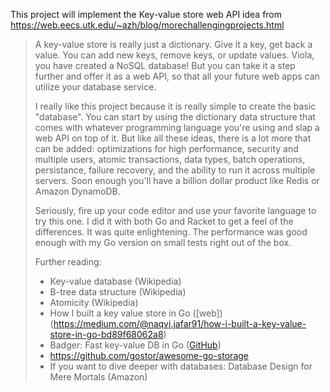 This project will implement the Key-value store web API idea from https://web.eecs.utk.edu/~azh/blog/morechallengingprojects.html

> A key-value store is really just a dictionary. Give it a key, get back a value. You can add new keys, remove keys, or update values. Viola, you have created a NoSQL database! But you can take it a step further and offer it as a web API, so that all your future web apps can utilize your database service.
> 
> I really like this project because it is really simple to create the basic "database". You can start by using the dictionary data structure that comes with whatever programming language you're using and slap a web API on top of it. But like all these ideas, there is a lot more that can be added: optimizations for high performance, security and multiple users, atomic transactions, data types, batch operations, persistance, failure recovery, and the ability to run it across multiple servers. Soon enough you'll have a billion dollar product like Redis or Amazon DynamoDB.
> 
> Seriously, fire up your code editor and use your favorite language to try this one. I did it with both Go and Racket to get a feel of the differences. It was quite enlightening. The performance was good enough with my Go version on small tests right out of the box.
> 
> Further reading:
> 
> * Key-value database (Wikipedia)
> * B-tree data structure (Wikipedia)
> * Atomicity (Wikipedia)
> * How I built a key value store in Go ([web])(https://medium.com/@naqvi.jafar91/how-i-built-a-key-value-store-in-go-bd89f68062a8)
> * Badger: Fast key-value DB in Go ([GitHub](https://github.com/dgraph-io/badger))
> * https://github.com/gostor/awesome-go-storage
> * If you want to dive deeper with databases: Database Design for Mere Mortals (Amazon)
